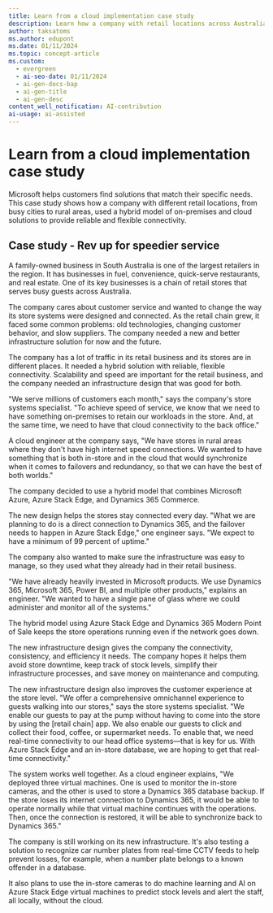 ```yaml
---
title: Learn from a cloud implementation case study
description: Learn how a company with retail locations across Australia used a hybrid model of on-premises and cloud solutions to improve its connectivity and customer service.
author: taksatoms
ms.author: edupont
ms.date: 01/11/2024
ms.topic: concept-article
ms.custom:
  - evergreen
  - ai-seo-date: 01/11/2024
  - ai-gen-docs-bap
  - ai-gen-title
  - ai-gen-desc
content_well_notification: AI-contribution
ai-usage: ai-assisted
---
```


# Learn from a cloud implementation case study

Microsoft helps customers find solutions that match their specific needs. This case study shows how a company with different retail locations, from busy cities to rural areas, used a hybrid model of on-premises and cloud solutions to provide reliable and flexible connectivity.

## Case study - Rev up for speedier service

A family-owned business in South Australia is one of the largest retailers in the region. It has businesses in fuel, convenience, quick-serve restaurants, and real estate. One of its key businesses is a chain of retail stores that serves busy guests across Australia.

The company cares about customer service and wanted to change the way its store systems were designed and connected. As the retail chain grew, it faced some common problems: old technologies, changing customer behavior, and slow suppliers. The company needed a new and better infrastructure solution for now and the future.

The company has a lot of traffic in its retail business and its stores are in different places. It needed a hybrid solution with reliable, flexible connectivity. Scalability and speed are important for the retail business, and the company needed an infrastructure design that was good for both.

"We serve millions of customers each month," says the company's store systems specialist. "To achieve speed of service, we know that we need to have something on-premises to retain our workloads in the store. And, at the same time, we need to have that cloud connectivity to the back office."

A cloud engineer at the company says, "We have stores in rural areas where they don't have high internet speed connections. We wanted to have something that is both in-store and in the cloud that would synchronize when it comes to failovers and redundancy, so that we can have the best of both worlds."

The company decided to use a hybrid model that combines Microsoft Azure, Azure Stack Edge, and Dynamics 365 Commerce.

The new design helps the stores stay connected every day. "What we are planning to do is a direct connection to Dynamics 365, and the failover needs to happen in Azure Stack Edge," one engineer says. "We expect to have a minimum of 99 percent of uptime."

The company also wanted to make sure the infrastructure was easy to manage, so they used what they already had in their retail business.

"We have already heavily invested in Microsoft products. We use Dynamics 365, Microsoft 365, Power BI, and multiple other products," explains an engineer. "We wanted to have a single pane of glass where we could administer and monitor all of the systems."

The hybrid model using Azure Stack Edge and Dynamics 365 Modern Point of Sale keeps the store operations running even if the network goes down.

The new infrastructure design gives the company the connectivity, consistency, and efficiency it needs. The company hopes it helps them avoid store downtime, keep track of stock levels, simplify their infrastructure processes, and save money on maintenance and computing.

The new infrastructure design also improves the customer experience at the store level. "We offer a comprehensive omnichannel experience to guests walking into our stores," says the store systems specialist. "We enable our guests to pay at the pump without having to come into the store by using the \[retail chain\] app. We also enable our guests to click and collect their food, coffee, or supermarket needs. To enable that, we need real-time connectivity to our head office systems&mdash;that is key for us. With Azure Stack Edge and an in-store database, we are hoping to get that real-time connectivity."

The system works well together. As a cloud engineer explains, "We deployed three virtual machines. One is used to monitor the in-store cameras, and the other is used to store a Dynamics 365 database backup. If the store loses its internet connection to Dynamics 365, it would be able to operate normally while that virtual machine continues with the operations. Then, once the connection is restored, it will be able to synchronize back to Dynamics 365."

The company is still working on its new infrastructure. It's also testing a solution to recognize car number plates from real-time CCTV feeds to help prevent losses, for example, when a number plate belongs to a known offender in a database.

It also plans to use the in-store cameras to do machine learning and AI on Azure Stack Edge virtual machines to predict stock levels and alert the staff, all locally, without the cloud.
